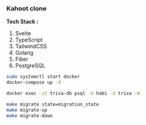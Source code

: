 ### Kahoot clone

**Tech Stack :**
1. Svelte
2. TypeScript
3. TailwindCSS
4. Golang
5. Fiber
6. PostgreSQL

```bash
sudo systemctl start docker
docker-compose up -d

docker exec -it triva-db psql -U habi -d triva -W

make migrate state=migration_state
make migrate-up
make migrate-down
```